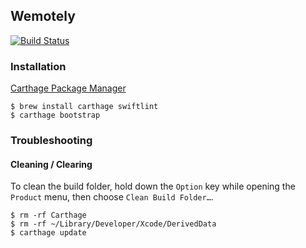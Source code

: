 ## Wemotely

[![Build Status](https://www.bitrise.io/app/d6336a05ac3d18e8/status.svg?token=NbiHC7raPaifR6JzVza_fA&branch=splitview)](https://www.bitrise.io/app/d6336a05ac3d18e8)

### Installation

[Carthage Package Manager](https://github.com/Carthage/Carthage)

```
$ brew install carthage swiftlint
$ carthage bootstrap
```

### Troubleshooting

#### Cleaning / Clearing

To clean the build folder, hold down the `Option` key while opening the `Product` menu, then choose `Clean Build Folder…`.

```
$ rm -rf Carthage
$ rm -rf ~/Library/Developer/Xcode/DerivedData
$ carthage update
```

